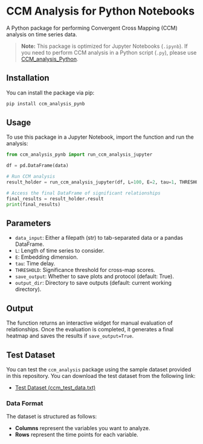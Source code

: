 # CCM Analysis for Python Notebooks

A Python package for performing Convergent Cross Mapping (CCM) analysis on time series data.
> **Note:** This package is optimized for Jupyter Notebooks (`.ipynb`). If you need to perform CCM analysis in a Python script (`.py`), please use [CCM_analysis_Python](https://github.com/chaseU2/CCM_analysis_Python).

## Installation

You can install the package via pip:

```bash
pip install ccm_analysis_pynb
```

## Usage

To use this package in a Jupyter Notebook, import the function and run the analysis:

```python
from ccm_analysis_pynb import run_ccm_analysis_jupyter

df = pd.DataFrame(data)

# Run CCM analysis
result_holder = run_ccm_analysis_jupyter(df, L=100, E=2, tau=1, THRESHOLD=0.8, save_output=False)

# Access the final DataFrame of significant relationships
final_results = result_holder.result
print(final_results)
```

## Parameters

- `data_input`: Either a filepath (str) to tab-separated data or a pandas DataFrame.
- `L`: Length of time series to consider.
- `E`: Embedding dimension.
- `tau`: Time delay.
- `THRESHOLD`: Significance threshold for cross-map scores.
- `save_output`: Whether to save plots and protocol (default: True).
- `output_dir`: Directory to save outputs (default: current working directory).

## Output

The function returns an interactive widget for manual evaluation of relationships. Once the evaluation is completed, it generates a final heatmap and saves the results if `save_output=True`.

## Test Dataset

You can test the `ccm_analysis` package using the sample dataset provided in this repository. You can download the test dataset from the following link:

- [Test Dataset (ccm_test_data.txt)](https://github.com/chaseU2/ccm-analysis-tool/blob/master/ccm_test_data.txt)

  

### Data Format

The dataset is structured as follows:

- **Columns** represent the variables you want to analyze.
- **Rows** represent the time points for each variable.
